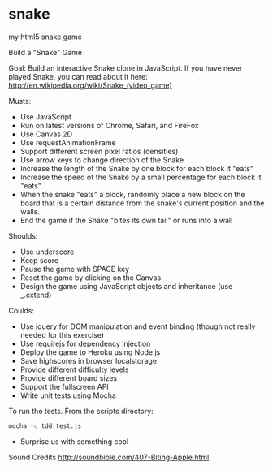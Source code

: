 snake
=====

my html5 snake game

Build a "Snake" Game

Goal:
Build an interactive Snake clone in JavaScript. If you have never played Snake, you can read about it here: http://en.wikipedia.org/wiki/Snake_(video_game)

Musts:
* Use JavaScript
* Run on latest versions of Chrome, Safari, and FireFox
* Use Canvas 2D
* Use requestAnimationFrame
* Support different screen pixel ratios (densities)
* Use arrow keys to change direction of the Snake
* Increase the length of the Snake by one block for each block it "eats"
* Increase the speed of the Snake by a small percentage for each block it "eats"
* When the snake "eats" a block, randomly place a new block on the board that is a certain distance from the snake's current position and the walls.
* End the game if the Snake "bites its own tail" or runs into a wall

Shoulds:
* Use underscore
* Keep score
* Pause the game with SPACE key
* Reset the game by clicking on the Canvas
* Design the game using JavaScript objects and inheritance (use _.extend)

Coulds:
* Use jquery for DOM manipulation and event binding (though not really needed for this exercise)
* Use requirejs for dependency injection
* Deploy the game to Heroku using Node.js
* Save highscores in browser localstorage
* Provide different difficulty levels
* Provide different board sizes
* Support the fullscreen API
* Write unit tests using Mocha

To run the tests. From the scripts directory:
```sh
mocha -u tdd test.js
```


* Surprise us with something cool


Sound Credits
http://soundbible.com/407-Biting-Apple.html
